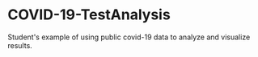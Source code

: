 # COVID-19-TestAnalysis

Student's example of using public covid-19 data to analyze and visualize results.
